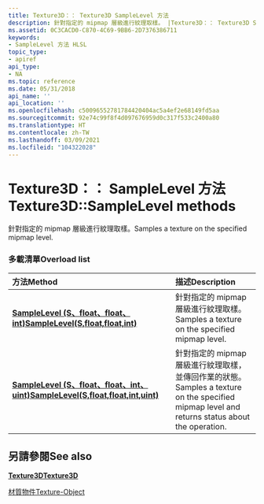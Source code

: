 ```yaml
---
title: Texture3D：： Texture3D SampleLevel 方法
description: 針對指定的 mipmap 層級進行紋理取樣。 |Texture3D：： Texture3D SampleLevel 方法
ms.assetid: 0C3CACD0-C870-4C69-9BB6-2D7376386711
keywords:
- SampleLevel 方法 HLSL
topic_type:
- apiref
api_type:
- NA
ms.topic: reference
ms.date: 05/31/2018
api_name: ''
api_location: ''
ms.openlocfilehash: c50096552781784420404ac5a4ef2e68149fd5aa
ms.sourcegitcommit: 92e74c99f8f4d097676959d0c317f533c2400a80
ms.translationtype: HT
ms.contentlocale: zh-TW
ms.lasthandoff: 03/09/2021
ms.locfileid: "104322028"
---
```

# <a name="texture3dsamplelevel-methods"></a><span data-ttu-id="08746-105">Texture3D：： SampleLevel 方法</span><span class="sxs-lookup"><span data-stu-id="08746-105">Texture3D::SampleLevel methods</span></span>

<span data-ttu-id="08746-106">針對指定的 mipmap 層級進行紋理取樣。</span><span class="sxs-lookup"><span data-stu-id="08746-106">Samples a texture on the specified mipmap level.</span></span>

### <a name="overload-list"></a><span data-ttu-id="08746-107">多載清單</span><span class="sxs-lookup"><span data-stu-id="08746-107">Overload list</span></span>



| <span data-ttu-id="08746-108">方法</span><span class="sxs-lookup"><span data-stu-id="08746-108">Method</span></span>                                                                                 | <span data-ttu-id="08746-109">描述</span><span class="sxs-lookup"><span data-stu-id="08746-109">Description</span></span>                                                                                        |
|:---------------------------------------------------------------------------------------|:---------------------------------------------------------------------------------------------------|
| [<span data-ttu-id="08746-110">**SampleLevel (S、float、float、int)**</span><span class="sxs-lookup"><span data-stu-id="08746-110">**SampleLevel(S,float,float,int)**</span></span>](dx-graphics-hlsl-to-samplelevel.md)              | <span data-ttu-id="08746-111">針對指定的 mipmap 層級進行紋理取樣。</span><span class="sxs-lookup"><span data-stu-id="08746-111">Samples a texture on the specified mipmap level.</span></span><br/>                                        |
| [<span data-ttu-id="08746-112">**SampleLevel (S、float、float、int、uint)**</span><span class="sxs-lookup"><span data-stu-id="08746-112">**SampleLevel(S,float,float,int,uint)**</span></span>](t3d-samplelevel-s-float-float-int-uint-.md) | <span data-ttu-id="08746-113">針對指定的 mipmap 層級進行紋理取樣，並傳回作業的狀態。</span><span class="sxs-lookup"><span data-stu-id="08746-113">Samples a texture on the specified mipmap level and returns status about the operation.</span></span><br/> |



## <a name="see-also"></a><span data-ttu-id="08746-114">另請參閱</span><span class="sxs-lookup"><span data-stu-id="08746-114">See also</span></span>

<dl> <dt>

[<span data-ttu-id="08746-115">**Texture3D**</span><span class="sxs-lookup"><span data-stu-id="08746-115">**Texture3D**</span></span>](sm5-object-texture3d.md)
</dt> <dt>

[<span data-ttu-id="08746-116">材質物件</span><span class="sxs-lookup"><span data-stu-id="08746-116">Texture-Object</span></span>](dx-graphics-hlsl-to-type.md)
</dt> </dl>

 

 





